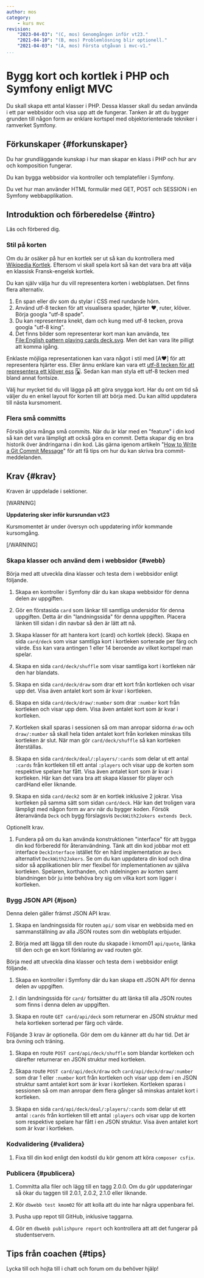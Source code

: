 ```yaml
---
author: mos
category:
    - kurs mvc
revision:
    "2023-04-03": "(C, mos) Genomgången inför vt23."
    "2021-04-10": "(B, mos) Problemlösning blir optionell."
    "2021-04-03": "(A, mos) Första utgåvan i mvc-v1."
...
```

Bygg kort och kortlek i PHP och Symfony enligt MVC
===================================

Du skall skapa ett antal klasser i PHP. Dessa klasser skall du sedan använda i ett par webbsidor och visa upp att de fungerar. Tanken är att du bygger grunden till någon form av enklare kortspel med objektorienterade tekniker i ramverket Symfony.

<!--more-->



Förkunskaper {#forkunskaper}
-----------------------

Du har grundläggande kunskap i hur man skapar en klass i PHP och hur arv och komposition fungerar.

Du kan bygga webbsidor via kontroller och templatefiler i Symfony.

Du vet hur man använder HTML formulär med GET, POST och SESSION i en Symfony webbapplikation.



Introduktion och förberedelse {#intro}
-----------------------

Läs och förbered dig.


### Stil på korten

Om du är osäker på hur en kortlek ser ut så kan du kontrollera med [Wikipedia Kortlek](https://sv.wikipedia.org/wiki/Kortlek). Eftersom vi skall spela kort så kan det vara bra att välja en klassisk Fransk-engelsk kortlek.

Du kan själv välja hur du vill representera korten i webbplatsen. Det finns flera alternativ.

1. En span eller div som du stylar i CSS med rundande hörn.
1. Använd utf-8 tecken för att visualisera spader, hjärter ♥, ruter, klöver. Börja googla "utf-8 spade".
1. Du kan representera knekt, dam och kung med utf-8 tecken, prova googla "utf-8 king".
1. Det finns bilder som representerar kort man kan använda, tex [File:English pattern playing cards deck.svg](https://commons.wikimedia.org/wiki/File:English_pattern_playing_cards_deck.svg). Men det kan vara lite pilligt att komma igång.

Enklaste möjliga representationen kan vara något i stil med [A♥] för att representera hjärter ess. Eller ännu enklare kan vara ett [utf-8 tecken för att representera ett klöver ess](https://www.compart.com/en/unicode/U+1F0D1) 🃑. Sedan kan man styla ett utf-8 tecken med bland annat fontsize.

Välj hur mycket tid du vill lägga på att göra snygga kort. Har du ont om tid så väljer du en enkel layout för korten till att börja med. Du kan alltid uppdatera till nästa kursmoment.



### Flera små committs

Försök göra många små commits. När du är klar med en "feature" i din kod så kan det vara lämpligt att också göra en commit. Detta skapar dig en bra historik över ändringarna i din kod. Läs gärna igenom artikeln "[How to Write a Git Commit Message](https://cbea.ms/git-commit/)" för att få tips om hur du kan skriva bra commit-meddelanden.



Krav {#krav}
-----------------------

Kraven är uppdelade i sektioner.

[WARNING]

**Uppdatering sker inför kursrundan vt23**

Kursmomentet är under översyn och uppdatering inför kommande kursomgång.

[/WARNING]

<!--
Överväg om pokerpatiens är ett bättre spel där det är enklare att låta datorn spelar "smartare" eller dummare.

Inkludera joker?

Enklare än att blanda in usability när man spelar ett kortspel mot datorn.
-->

<!-- generera UML diagram -->


### Skapa klasser och använd dem i webbsidor {#webb}

Börja med att utveckla dina klasser och testa dem i webbsidor enligt följande.

1. Skapa en kontroller i Symfony där du kan skapa webbsidor för denna delen av uppgiften.

1. Gör en förstasida `card` som länkar till samtliga undersidor för denna uppgiften. Detta är din "landningssida" för denna uppgiften. Placera länken till sidan i din navbar så den är lätt att nå.

1. Skapa klasser för att hantera kort (card) och kortlek (deck). Skapa en sida `card/deck` som visar samtliga kort i kortleken sorterade per färg och värde. Ess kan vara antingen 1 eller 14 beroende av vilket kortspel man spelar.

1. Skapa en sida `card/deck/shuffle` som visar samtliga kort i kortleken när den har blandats.

1. Skapa en sida `card/deck/draw` som drar ett kort från kortleken och visar upp det. Visa även antalet kort som är kvar i kortleken.

1. Skapa en sida `card/deck/draw/:number` som drar `:number` kort från kortleken och visar upp dem. Visa även antalet kort som är kvar i kortleken.

1. Kortleken skall sparas i sessionen så om man anropar sidorna `draw` och `draw/:number` så skall hela tiden antalet kort från korleken minskas tills kortleken är slut. När man gör `card/deck/shuffle` så kan kortleken återställas.

1. Skapa en sida `card/deck/deal/:players/:cards` som delar ut ett antal  `:cards` från kortleken till ett antal `:players` och visar upp de korten som respektive spelare har fått. Visa även antalet kort som är kvar i kortleken. Här kan det vara bra att skapa klasser för player och cardHand eller liknande.

1. Skapa en sida `card/deck2` som är en kortlek inklusive 2 jokrar. Visa kortleken på samma sätt som sidan `card/deck`. Här kan det troligen vara lämpligt med någon form av arv när du bygger koden. Försök återanvända `Deck` och bygg förslagsvis `DeckWith2Jokers extends Deck`.

Optionellt krav.

1. Fundera på om du kan använda konstruktionen "interface" för att bygga din kod förberedd för återanvändning. Tänk att din kod jobbar mot ett interface `DeckInterface` istället för en hård implementation av `Deck` alternativt `DeckWith2Jokers`. Se om du kan uppdatera din kod och dina sidor så applikationen blir mer flexibel för implementationen av själva kortleken. Spelaren, korthanden, och utdelningen av korten samt blandningen bör ju inte behöva bry sig om vilka kort som ligger i kortleken.



### Bygg JSON API {#json}

Denna delen gäller främst JSON API krav.

1. Skapa en landningssida för routen `api/` som visar en webbsida med en sammanställning av alla JSON routes som din webbplats erbjuder.

1. Börja med att lägga till den route du skapade i kmom01 `api/quote`, länka till den och ge en kort förklaring av vad routen gör.



Börja med att utveckla dina klasser och testa dem i webbsidor enligt följande.

1. Skapa en kontroller i Symfony där du kan skapa ett JSON API för denna delen av uppgiften.

1. I din landningssida för `card/` fortsätter du att länka till alla JSON routes som finns i denna delen av uppgiften.

1. Skapa en route `GET card/api/deck` som returnerar en JSON struktur med hela kortleken sorterad per färg och värde.

Följande 3 krav är optionella. Gör dem om du känner att du har tid. Det är bra övning och träning.

1. Skapa en route `POST card/api/deck/shuffle` som blandar kortleken och därefter returnerar en JSON struktur med kortleken.

1. Skapa route `POST card/api/deck/draw` och `card/api/deck/draw/:number` som drar 1 eller `:number` kort från kortleken och visar upp dem i en JSON struktur samt antalet kort som är kvar i kortleken. Kortleken sparas i sessionen så om man anropar dem flera gånger så minskas antalet kort i kortleken.

1. Skapa en sida `card/api/deck/deal/:players/:cards` som delar ut ett antal  `:cards` från kortleken till ett antal `:players` och visar upp de korten som respektive spelare har fått i en JSON struktur. Visa även antalet kort som är kvar i kortleken.



### Kodvalidering {#validera}

1. Fixa till din kod enligt den kodstil du kör genom att köra `composer csfix`.



### Publicera {#publicera}

1. Committa alla filer och lägg till en tagg 2.0.0. Om du gör uppdateringar så ökar du taggen till 2.0.1, 2.0.2, 2.1.0 eller liknande.

1. Kör `dbwebb test kmom02` för att kolla att du inte har några uppenbara fel.

1. Pusha upp repot till GitHub, inklusive taggarna.

1. Gör en `dbwebb publishpure report` och kontrollera att att det fungerar på studentservern.



<!--
Extrauppgift {#extra}
-----------------------

Lös följande extrauppgifter om du har tid och lust.

-->



Tips från coachen {#tips}
-----------------------

Lycka till och hojta till i chatt och forum om du behöver hjälp!
